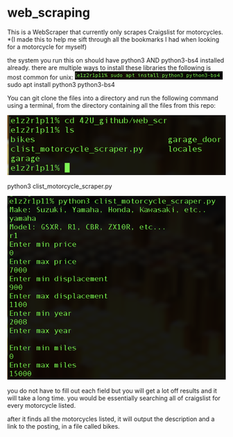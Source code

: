 # web_scraping
This is a WebScraper that currently only scrapes Craigslist for motorcycles. *(I made this to help me sift through all the bookmarks I had when looking for a motorcycle for myself)

the system you run this on should have python3 AND python3-bs4 installed already.
there are multiple ways to install these libraries the following is most common for unix:
![alt text](https://github.com/42U/web_scraping/blob/master/resources/clist_42u3.png)
sudo apt install python3 python3-bs4


You can git clone the files into a directory and run the following command using a terminal,
from the directory containing all the files from this repo:

![alt text](https://github.com/42U/web_scraping/blob/master/resources/clist_42u.png)

python3 clist_motorcycle_scraper.py

![alt text](https://github.com/42U/web_scraping/blob/master/resources/clist_42u2.png)

you do not have to fill out each field but you will get a lot off results and it will take a long time. you would be
essentially searching all of craigslist for every motorcycle listed.

after it finds all the motorcycles listed, it will output the description and a link to the posting, in a file called bikes.

